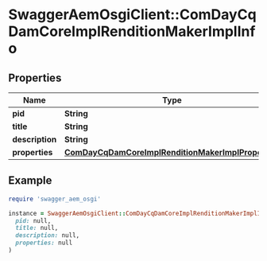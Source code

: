 # SwaggerAemOsgiClient::ComDayCqDamCoreImplRenditionMakerImplInfo

## Properties

| Name | Type | Description | Notes |
| ---- | ---- | ----------- | ----- |
| **pid** | **String** |  | [optional] |
| **title** | **String** |  | [optional] |
| **description** | **String** |  | [optional] |
| **properties** | [**ComDayCqDamCoreImplRenditionMakerImplProperties**](ComDayCqDamCoreImplRenditionMakerImplProperties.md) |  | [optional] |

## Example

```ruby
require 'swagger_aem_osgi'

instance = SwaggerAemOsgiClient::ComDayCqDamCoreImplRenditionMakerImplInfo.new(
  pid: null,
  title: null,
  description: null,
  properties: null
)
```

